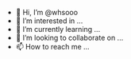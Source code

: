 - 👋 Hi, I’m @whsooo
- 👀 I’m interested in ...
- 🌱 I’m currently learning ...
- 💞️ I’m looking to collaborate on ...
- 📫 How to reach me ...

<!---
whsooo/whsooo is a ✨ special ✨ repository because its `README.md` (this file) appears on your GitHub profile.
You can click the Preview link to take a look at your changes.
--->
